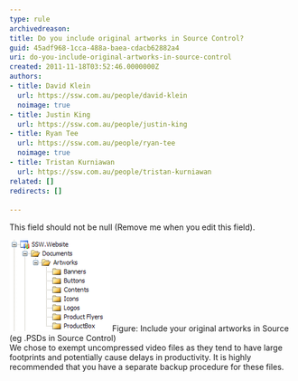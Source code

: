 ```yaml
---
type: rule
archivedreason: 
title: Do you include original artworks in Source Control?
guid: 45adf968-1cca-488a-baea-cdacb62882a4
uri: do-you-include-original-artworks-in-source-control
created: 2011-11-18T03:52:46.0000000Z
authors:
- title: David Klein
  url: https://ssw.com.au/people/david-klein
  noimage: true
- title: Justin King
  url: https://ssw.com.au/people/justin-king
- title: Ryan Tee
  url: https://ssw.com.au/people/ryan-tee
  noimage: true
- title: Tristan Kurniawan
  url: https://ssw.com.au/people/tristan-kurniawan
related: []
redirects: []

---
```


This field should not be null (Remove me when you edit this field). 
<!--endintro-->
![](/rules/do-you-include-original-artworks-in-source-control/include_artworks_in_source.gif) Figure: Include your original artworks in Source (eg .PSDs in Source Control)  
We chose to exempt uncompressed video files as they tend to have large footprints and potentially cause delays in productivity. It is highly recommended that you have a separate backup procedure for these files.

